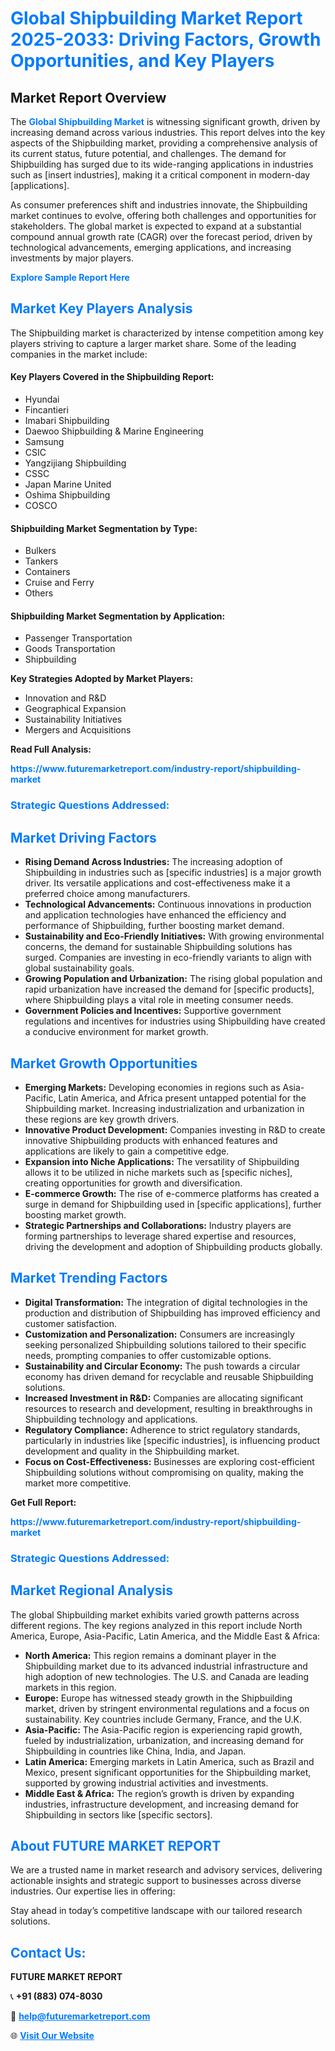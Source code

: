 <h1 style="color: #007BFF;">Global Shipbuilding Market Report 2025-2033: Driving Factors, Growth Opportunities, and Key Players</h1>

<section id="overview">
<h2>Market Report Overview</h2>
<p>The <a href="https://www.futuremarketreport.com/industry-report/shipbuilding-market" style="color: #007BFF; text-decoration: none;"><strong>Global Shipbuilding Market</strong></a> is witnessing significant growth, driven by increasing demand across various industries. This report delves into the key aspects of the Shipbuilding market, providing a comprehensive analysis of its current status, future potential, and challenges. The demand for Shipbuilding has surged due to its wide-ranging applications in industries such as [insert industries], making it a critical component in modern-day [applications].</p>
<p>As consumer preferences shift and industries innovate, the Shipbuilding market continues to evolve, offering both challenges and opportunities for stakeholders. The global market is expected to expand at a substantial compound annual growth rate (CAGR) over the forecast period, driven by technological advancements, emerging applications, and increasing investments by major players.</p>
</section>

<section id="overview">
<p><a href="https://www.futuremarketreport.com/request-sample/reportId=126056" style="color: #007BFF; text-decoration: none;"><strong>Explore Sample Report Here</strong></a></p>
</section>

<section id="key-players">
<h2 style="color: #007BFF;">Market Key Players Analysis</h2>
<p>The Shipbuilding market is characterized by intense competition among key players striving to capture a larger market share. Some of the leading companies in the market include:</p>
<h4>Key Players Covered in the Shipbuilding Report:</h4>
<ul><li>Hyundai</li><li>Fincantieri</li><li>Imabari Shipbuilding</li><li>Daewoo Shipbuilding &amp; Marine Engineering</li><li>Samsung</li><li>CSIC</li><li>Yangzijiang Shipbuilding</li><li>CSSC</li><li>Japan Marine United</li><li>Oshima Shipbuilding</li><li>COSCO</li></ul>
<h4>Shipbuilding Market Segmentation by Type:</h4>
<ul><li>Bulkers</li><li>Tankers</li><li>Containers</li><li>Cruise and Ferry</li><li>Others</li></ul>

<h4>Shipbuilding Market Segmentation by Application:</h4>
<ul><li>Passenger Transportation</li><li>Goods Transportation</li><li>Shipbuilding</li></ul>
<p><strong>Key Strategies Adopted by Market Players:</strong></p>
<ul>
<li>Innovation and R&D</li>
<li>Geographical Expansion</li>
<li>Sustainability Initiatives</li>
<li>Mergers and Acquisitions</li>
</ul>
</section>

<section>
<p><strong>Read Full Analysis: </strong></p><a href="https://www.futuremarketreport.com/industry-report/shipbuilding-market" style="color: #007BFF; text-decoration: none;"><strong>https://www.futuremarketreport.com/industry-report/shipbuilding-market</strong></a>
<h3 style="color: #007BFF;">Strategic Questions Addressed:</h3>
</section>

<section id="driving-factors">
<h2 style="color: #007BFF;">Market Driving Factors</h2>
<ul>
<li><strong>Rising Demand Across Industries:</strong> The increasing adoption of Shipbuilding in industries such as [specific industries] is a major growth driver. Its versatile applications and cost-effectiveness make it a preferred choice among manufacturers.</li>
<li><strong>Technological Advancements:</strong> Continuous innovations in production and application technologies have enhanced the efficiency and performance of Shipbuilding, further boosting market demand.</li>
<li><strong>Sustainability and Eco-Friendly Initiatives:</strong> With growing environmental concerns, the demand for sustainable Shipbuilding solutions has surged. Companies are investing in eco-friendly variants to align with global sustainability goals.</li>
<li><strong>Growing Population and Urbanization:</strong> The rising global population and rapid urbanization have increased the demand for [specific products], where Shipbuilding plays a vital role in meeting consumer needs.</li>
<li><strong>Government Policies and Incentives:</strong> Supportive government regulations and incentives for industries using Shipbuilding have created a conducive environment for market growth.</li>
</ul>
</section>

<section id="growth-opportunities">
<h2 style="color: #007BFF;">Market Growth Opportunities</h2>
<ul>
<li><strong>Emerging Markets:</strong> Developing economies in regions such as Asia-Pacific, Latin America, and Africa present untapped potential for the Shipbuilding market. Increasing industrialization and urbanization in these regions are key growth drivers.</li>
<li><strong>Innovative Product Development:</strong> Companies investing in R&D to create innovative Shipbuilding products with enhanced features and applications are likely to gain a competitive edge.</li>
<li><strong>Expansion into Niche Applications:</strong> The versatility of Shipbuilding allows it to be utilized in niche markets such as [specific niches], creating opportunities for growth and diversification.</li>
<li><strong>E-commerce Growth:</strong> The rise of e-commerce platforms has created a surge in demand for Shipbuilding used in [specific applications], further boosting market growth.</li>
<li><strong>Strategic Partnerships and Collaborations:</strong> Industry players are forming partnerships to leverage shared expertise and resources, driving the development and adoption of Shipbuilding products globally.</li>
</ul>
</section>

<section id="trending-factors">
<h2 style="color: #007BFF;">Market Trending Factors</h2>
<ul>
<li><strong>Digital Transformation:</strong> The integration of digital technologies in the production and distribution of Shipbuilding has improved efficiency and customer satisfaction.</li>
<li><strong>Customization and Personalization:</strong> Consumers are increasingly seeking personalized Shipbuilding solutions tailored to their specific needs, prompting companies to offer customizable options.</li>
<li><strong>Sustainability and Circular Economy:</strong> The push towards a circular economy has driven demand for recyclable and reusable Shipbuilding solutions.</li>
<li><strong>Increased Investment in R&D:</strong> Companies are allocating significant resources to research and development, resulting in breakthroughs in Shipbuilding technology and applications.</li>
<li><strong>Regulatory Compliance:</strong> Adherence to strict regulatory standards, particularly in industries like [specific industries], is influencing product development and quality in the Shipbuilding market.</li>
<li><strong>Focus on Cost-Effectiveness:</strong> Businesses are exploring cost-efficient Shipbuilding solutions without compromising on quality, making the market more competitive.</li>
</ul>
</section>

<section>
<p><strong>Get Full Report: </strong></p><a href="https://www.futuremarketreport.com/industry-report/shipbuilding-market" style="color: #007BFF; text-decoration: none;"><strong>https://www.futuremarketreport.com/industry-report/shipbuilding-market</strong></a>
<h3 style="color: #007BFF;">Strategic Questions Addressed:</h3>
</section>


<section id="regional-analysis">
<h2 style="color: #007BFF;">Market Regional Analysis</h2>
<p>The global Shipbuilding market exhibits varied growth patterns across different regions. The key regions analyzed in this report include North America, Europe, Asia-Pacific, Latin America, and the Middle East & Africa:</p>
<ul>
<li><strong>North America:</strong> This region remains a dominant player in the Shipbuilding market due to its advanced industrial infrastructure and high adoption of new technologies. The U.S. and Canada are leading markets in this region.</li>
<li><strong>Europe:</strong> Europe has witnessed steady growth in the Shipbuilding market, driven by stringent environmental regulations and a focus on sustainability. Key countries include Germany, France, and the U.K.</li>
<li><strong>Asia-Pacific:</strong> The Asia-Pacific region is experiencing rapid growth, fueled by industrialization, urbanization, and increasing demand for Shipbuilding in countries like China, India, and Japan.</li>
<li><strong>Latin America:</strong> Emerging markets in Latin America, such as Brazil and Mexico, present significant opportunities for the Shipbuilding market, supported by growing industrial activities and investments.</li>
<li><strong>Middle East & Africa:</strong> The region’s growth is driven by expanding industries, infrastructure development, and increasing demand for Shipbuilding in sectors like [specific sectors].</li>
</ul>
</section>

<footer>
<h2 style="color: #007BFF;">About FUTURE MARKET REPORT</h2>
<p>We are a trusted name in market research and advisory services, delivering actionable insights and strategic support to businesses across diverse industries. Our expertise lies in offering:</p>

<p>Stay ahead in today’s competitive landscape with our tailored research solutions.</p>

<h2 style="color: #007BFF;">Contact Us:</h2>
<p><strong>FUTURE MARKET REPORT</strong></p>
<p>📞 <strong>+91 (883) 074-8030</strong></p>
<p>📧 <strong><a href="mailto:help@futuremarketreport.com" style="color: #007BFF;">help@futuremarketreport.com</a></strong></p>
<p>🌐 <strong><a href="https://www.futuremarketreport.com/" style="color: #007BFF;">Visit Our Website</a></strong></p>
</footer>